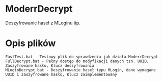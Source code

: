# ModerrDecrypt
Deszyfrowanie haseł z MLoginu itp.

# Opis plików
```
FastTest.bat - Testowy plik do sprawdzenia jak działa ModerrDecrypt
FullDecrypt.bat - Pełny dostęp do modyfikacji danych tzn. UUID, Zaszyfrowane hasło, Klucz deszyfrowania
MLoginDecrypt.bat - Deszyfrowanie haseł typu MLogin, dane wymagane UUID i zaszyfrowane hasło, Klucz zaimplementowany
```
